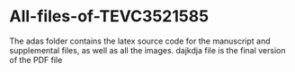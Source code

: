 # All-files-of-TEVC3521585
The adas folder contains the latex source code for the manuscript and supplemental files, as well as all the images. dajkdja file is the final version of the PDF file
